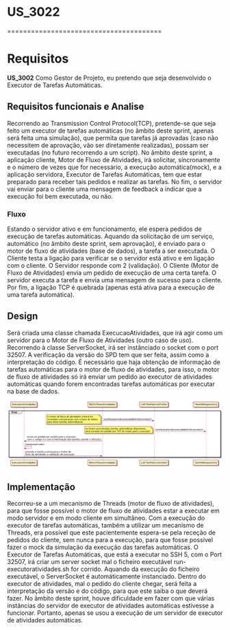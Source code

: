 # US_3022
=======================================
# Requisitos

**US_3002** Como Gestor de Projeto, eu pretendo que seja desenvolvido o Executor de Tarefas Automáticas.

## Requisitos funcionais e Analise

Recorrendo ao Transmission Control Protocol(TCP), pretende-se que seja feito um executor de tarefas automáticas (no âmbito deste sprint, apenas será feita uma simulação), que permita que tarefas já aprovadas (caso não necessitem de aprovação, vão ser diretamente realizadas), possam ser executadas (no futuro recorrendo a um script). 
No âmbito deste sprint, a aplicação cliente, Motor de Fluxo de Atividades, irá solicitar, sincronamente e o número de vezes que for necessário, a execução automática(mock), e a aplicação servidora, Executor de Tarefas Automáticas, tem que estar preparado para receber tais pedidos e realizar as tarefas. No fim, o servidor vai enviar para o cliente uma mensagem de feedback a indicar que a execução foi bem executada, ou não.

### Fluxo

Estando o servidor ativo e em funcionamento, ele espera pedidos de execução de tarefas automáticas.
Aquando da solicitação de um serviço, automático (no âmbito deste sprint, sem aprovação), é enviado para o motor de fluxo de atividades (base de dados), a tarefa a ser executada. O Cliente testa a ligação para verificar se o servidor está ativo e em ligação com o cliente. O Servidor responde com 2 (validação). O Cliente (Motor de Fluxo de Atividades) envia um pedido de execução de uma certa tarefa. O servidor executa a tarefa e envia uma mensagem de sucesso para o cliente. Por fim, a ligação TCP é quebrada (apenas está ativa para a execução de uma tarefa automática).

## Design 

Será criada uma classe chamada ExecucaoAtividades, que irá agir como um servidor para o Motor de Fluxo de Atividades (outro caso de uso). Recorrendo à classe ServerSocket, irá ser instânciado o socket com o port 32507.
A verificação da versão do SPD tem que ser feita, assim como a interpretação do código. 
É necessário que haja obtenção de informação de tarefas automáticas para o motor de fluxo de atividades, para isso, o motor de fluxo de atividades só irá enviar um pedido ao executor de atividades automáticas quando forem encontradas tarefas automáticas por executar na base de dados. 

![US_5001_SD.png](US_5001_SD.png)

## Implementação 

Recorreu-se a um mecanismo de Threads (motor de fluxo de atividades), para que fosse possível o motor de fluxo de atividades estar a executar em modo servidor e em modo cliente em simultâneo. Com a execução do executor de tarefas automáticas, também a utilizar um mecanismo de Threads, era possível que este pacientemente espera-se pela receção de pedidos do cliente, sem nunca para a execução, para que fosse possível fazer o mock da simulação da execução das tarefas automáticas. 
O Executor de Tarefas Automáticas, que está a executar no SSH 5, com o Port 32507, irá criar um server socket mal o ficheiro executável run-executoratividades.sh for corrido. Aquando da execução do ficheiro executável, o ServerSocket é automáticamente instanciado.
Dentro do executor de atividades, mal o pedido do cliente chegar, será feita a interpretação da versão e do código, para que este saiba o que deverá fazer. 
No âmbito deste sprint, houve dificuldade em fazer com que várias instâncias do servidor de executor de atividades automáticas estivesse a funcionar. Portanto, apenas se usou a execução de um servidor de executor de atividades automáticas. 



